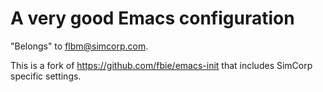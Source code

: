 # A very good Emacs configuration #

"Belongs" to flbm@simcorp.com.

This is a fork of https://github.com/fbie/emacs-init that includes SimCorp specific settings.
